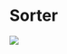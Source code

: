 # Sorter

[<img src="https://freddster.visualstudio.com/_apis/public/build/definitions/8ed81bc4-ffe2-4e2a-83b7-8ed48cc8e9c5/1/badge"/>](https://freddster.visualstudio.com/sorter/_build/index?definitionId=8ed81bc4-ffe2-4e2a-83b7-8ed48cc8e9c5)
